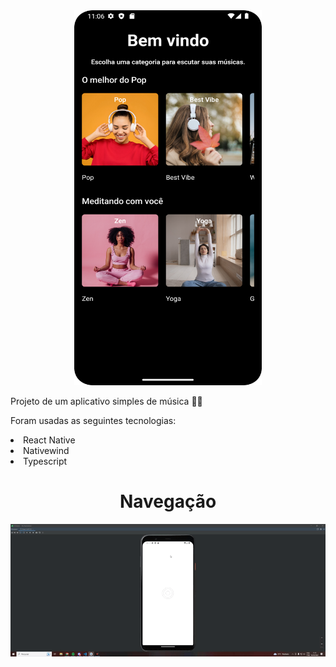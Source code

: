 <div align="center">
    <div>
        <img src="./src/assets/Tela-inicial.png" width="300px" height="600px">
    </div>
    <div align="left">
        <p>Projeto de um aplicativo simples de música 👩‍💻</p>
        <p>Foram usadas as seguintes tecnologias:</p>
        <li>
            React Native
        </li>
        <li>
            Nativewind      
        </li>
        <li>
            Typescript      
        </li>
    </div>
    <h1>Navegação</h1>
    <div>
        <img src="./src/assets/Navegação.gif">
    </div>
</div>